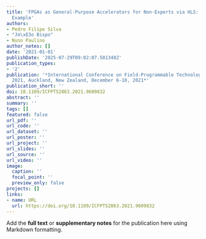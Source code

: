 ```yaml
---
title: 'FPGAs as General-Purpose Accelerators for Non-Experts via HLS: The Graph Analysis
  Example'
authors:
- Pedro Filipe Silva
- "Jo\xE3o Bispo"
- Nuno Paulino
author_notes: []
date: '2021-01-01'
publishDate: '2025-07-29T09:02:07.581348Z'
publication_types:
- '2'
publication: '*International Conference on Field-Programmable Technology, (IC)FPT
  2021, Auckland, New Zealand, December 6-10, 2021*'
publication_short: ''
doi: 10.1109/ICFPT52863.2021.9609832
abstract: ''
summary: ''
tags: []
featured: false
url_pdf: ''
url_code: ''
url_dataset: ''
url_poster: ''
url_project: ''
url_slides: ''
url_source: ''
url_video: ''
image:
  caption: ''
  focal_point: ''
  preview_only: false
projects: []
links:
- name: URL
  url: https://doi.org/10.1109/ICFPT52863.2021.9609832
---
```


Add the **full text** or **supplementary notes** for the publication here using Markdown formatting.
